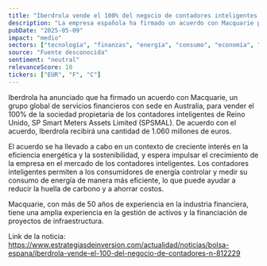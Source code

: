 ```yaml
---
title: "Iberdrola vende el 100% del negocio de contadores inteligentes de Reino Unido por 1.060 millones de euros"
description: "La empresa española ha firmado un acuerdo con Macquarie para vender la sociedad propietaria de los contadores inteligentes en el Reino Unido."
pubDate: "2025-05-09"
impact: "medio"
sectors: ["tecnología", "finanzas", "energía", "consumo", "economía", "automotriz"]
source: "Fuente desconocida"
sentiment: "neutral"
relevanceScore: 10
tickers: ["EUR", "F", "C"]
---
```


Iberdrola ha anunciado que ha firmado un acuerdo con Macquarie, un grupo global de servicios financieros con sede en Australia, para vender el 100% de la sociedad propietaria de los contadores inteligentes de Reino Unido, SP Smart Meters Assets Limited (SPSMAL). De acuerdo con el acuerdo, Iberdrola recibirá una cantidad de 1.060 millones de euros.

El acuerdo se ha llevado a cabo en un contexto de creciente interés en la eficiencia energética y la sostenibilidad, y espera impulsar el crecimiento de la empresa en el mercado de los contadores inteligentes. Los contadores inteligentes permiten a los consumidores de energía controlar y medir su consumo de energía de manera más eficiente, lo que puede ayudar a reducir la huella de carbono y a ahorrar costos.

Macquarie, con más de 50 años de experiencia en la industria financiera, tiene una amplia experiencia en la gestión de activos y la financiación de proyectos de infraestructura.

Link de la noticia: https://www.estrategiasdeinversion.com/actualidad/noticias/bolsa-espana/iberdrola-vende-el-100-del-negocio-de-contadores-n-812229